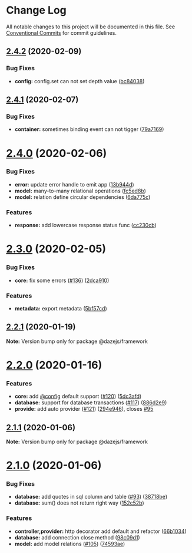 # Change Log

All notable changes to this project will be documented in this file.
See [Conventional Commits](https://conventionalcommits.org) for commit guidelines.

## [2.4.2](https://github.com/dazejs/daze/compare/@dazejs/framework@2.4.1...@dazejs/framework@2.4.2) (2020-02-09)


### Bug Fixes

* **config:** config.set can not set depth value ([bc84038](https://github.com/dazejs/daze/commit/bc84038998622b9cc28a0b199af3543745e0c0a3))





## [2.4.1](https://github.com/dazejs/daze/compare/@dazejs/framework@2.4.0...@dazejs/framework@2.4.1) (2020-02-07)


### Bug Fixes

* **container:** sometimes binding event can not tigger ([79a7169](https://github.com/dazejs/daze/commit/79a7169453a57ddbd5c7658f9079c6ccf434db14))





# [2.4.0](https://github.com/dazejs/daze/compare/@dazejs/framework@2.3.0...@dazejs/framework@2.4.0) (2020-02-06)


### Bug Fixes

* **error:** update error handle to emit app ([13b944d](https://github.com/dazejs/daze/commit/13b944d0e80b442993780dabcb8335db899ff483))
* **model:** many-to-many relational operations ([fc5ed8b](https://github.com/dazejs/daze/commit/fc5ed8bd017299808ff6c1f864847decf37674d0))
* **model:** relation define circular dependencies ([6da775c](https://github.com/dazejs/daze/commit/6da775c99f14b81eeb98459c452bcef608559ce0))


### Features

* **response:** add lowercase response status func ([cc230cb](https://github.com/dazejs/daze/commit/cc230cb7415753ef778905c40172dd19c6202661))





# [2.3.0](https://github.com/dazejs/daze/compare/@dazejs/framework@2.2.1...@dazejs/framework@2.3.0) (2020-02-05)


### Bug Fixes

* **core:** fix some errors ([#136](https://github.com/dazejs/daze/issues/136)) ([2dca910](https://github.com/dazejs/daze/commit/2dca910cd4dda7650395a4f585038290150dff8d))


### Features

* **metadata:** export metadata ([5bf57cd](https://github.com/dazejs/daze/commit/5bf57cd29b342269bfb0eae9271c3f8a241773c7))





## [2.2.1](https://github.com/dazejs/daze/compare/@dazejs/framework@2.2.0...@dazejs/framework@2.2.1) (2020-01-19)

**Note:** Version bump only for package @dazejs/framework





# [2.2.0](https://github.com/dazejs/daze/compare/@dazejs/framework@2.1.1...@dazejs/framework@2.2.0) (2020-01-16)


### Features

* **core:** add [@config](https://github.com/config) default support ([#120](https://github.com/dazejs/daze/issues/120)) ([5dc3afd](https://github.com/dazejs/daze/commit/5dc3afd513d18d48bbaf33316decef2382e377f7))
* **database:** support for database transactions ([#117](https://github.com/dazejs/daze/issues/117)) ([886d2e9](https://github.com/dazejs/daze/commit/886d2e92d2aae0ee2689cab95e2f741c07b4a38c))
* **provide:** add auto provider ([#121](https://github.com/dazejs/daze/issues/121)) ([294e946](https://github.com/dazejs/daze/commit/294e9463ca577b8e2bb9cbb756c4e6f72dc35ba3)), closes [#95](https://github.com/dazejs/daze/issues/95)





## [2.1.1](https://github.com/dazejs/daze/compare/@dazejs/framework@2.1.0...@dazejs/framework@2.1.1) (2020-01-06)

**Note:** Version bump only for package @dazejs/framework





# [2.1.0](https://github.com/dazejs/daze/compare/@dazejs/framework@2.0.14...@dazejs/framework@2.1.0) (2020-01-06)


### Bug Fixes

* **database:** add quotes in sql column and table ([#93](https://github.com/dazejs/daze/issues/93)) ([38718be](https://github.com/dazejs/daze/commit/38718beb9fe13cdfb10952a182f4c2b9d9d77e5e))
* **database:** sum() does not return right way ([152c52b](https://github.com/dazejs/daze/commit/152c52b34dddbe6a79452c8a6ae0f2b5a740969b))


### Features

* **controller,provider:** http decorator add default and refactor ([66b1034](https://github.com/dazejs/daze/commit/66b103422da059ce9bb84bd8f8572a9625efb0c0))
* **database:** add connection close method ([98c09d1](https://github.com/dazejs/daze/commit/98c09d12899098a6f1b4ff8d46d8cc2dbb1b1e8d))
* **model:** add model relations ([#105](https://github.com/dazejs/daze/issues/105)) ([74593ae](https://github.com/dazejs/daze/commit/74593aed9024e7fb4dffcaebff6f337dbc0bd512))
